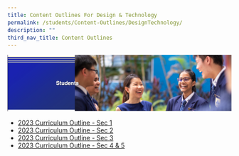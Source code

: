 ```yaml
---
title: Content Outlines For Design & Technology
permalink: /students/Content-Outlines/DesignTechnology/
description: ""
third_nav_title: Content Outlines
---
```

![](/images/Students%20Banner.png)

* [2023 Curriculum Outline - Sec 1](/files/2023%20Curriculum%20Outline%20-%20DT%20Sec%201.pdf)
* [2023 Curriculum Outline - Sec 2](/files/2023%20Curriculum%20Outline%20-%20DT%20Sec%202.pdf)
* [2023 Curriculum Outline - Sec 3](/files/2023%20Curriculum%20Outline%20-%20DT%20Sec%203.pdf)
* [2023 Curriculum Outline - Sec 4 & 5](/files/2023%20Curriculum%20Outline%20-%20DT%20Sec%204%20%205.pdf)